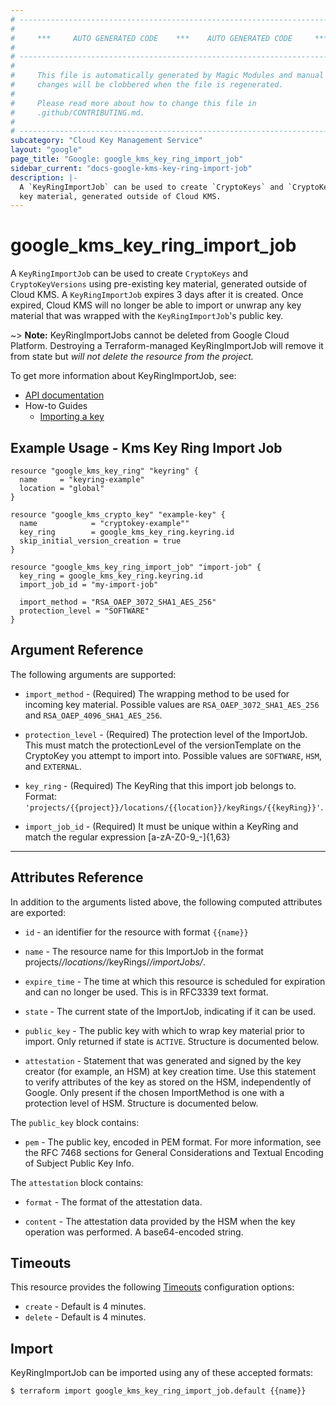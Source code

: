 ```yaml
---
# ----------------------------------------------------------------------------
#
#     ***     AUTO GENERATED CODE    ***    AUTO GENERATED CODE     ***
#
# ----------------------------------------------------------------------------
#
#     This file is automatically generated by Magic Modules and manual
#     changes will be clobbered when the file is regenerated.
#
#     Please read more about how to change this file in
#     .github/CONTRIBUTING.md.
#
# ----------------------------------------------------------------------------
subcategory: "Cloud Key Management Service"
layout: "google"
page_title: "Google: google_kms_key_ring_import_job"
sidebar_current: "docs-google-kms-key-ring-import-job"
description: |-
  A `KeyRingImportJob` can be used to create `CryptoKeys` and `CryptoKeyVersions` using pre-existing
  key material, generated outside of Cloud KMS.
---
```


# google\_kms\_key\_ring\_import\_job

A `KeyRingImportJob` can be used to create `CryptoKeys` and `CryptoKeyVersions` using pre-existing
key material, generated outside of Cloud KMS. A `KeyRingImportJob` expires 3 days after it is created.
Once expired, Cloud KMS will no longer be able to import or unwrap any key material that
was wrapped with the `KeyRingImportJob`'s public key.


~> **Note:** KeyRingImportJobs cannot be deleted from Google Cloud Platform.
Destroying a Terraform-managed KeyRingImportJob will remove it from state but
*will not delete the resource from the project.* 


To get more information about KeyRingImportJob, see:

* [API documentation](https://cloud.google.com/kms/docs/reference/rest/v1/projects.locations.keyRings.importJobs)
* How-to Guides
    * [Importing a key](https://cloud.google.com/kms/docs/importing-a-key)

## Example Usage - Kms Key Ring Import Job


```hcl
resource "google_kms_key_ring" "keyring" {
  name     = "keyring-example"
  location = "global"
}

resource "google_kms_crypto_key" "example-key" {
  name            = "cryptokey-example""
  key_ring        = google_kms_key_ring.keyring.id
  skip_initial_version_creation = true
}

resource "google_kms_key_ring_import_job" "import-job" {
  key_ring = google_kms_key_ring.keyring.id
  import_job_id = "my-import-job"

  import_method = "RSA_OAEP_3072_SHA1_AES_256"
  protection_level = "SOFTWARE"
}
```

## Argument Reference

The following arguments are supported:


* `import_method` -
  (Required)
  The wrapping method to be used for incoming key material.
  Possible values are `RSA_OAEP_3072_SHA1_AES_256` and `RSA_OAEP_4096_SHA1_AES_256`.

* `protection_level` -
  (Required)
  The protection level of the ImportJob. This must match the protectionLevel of the
  versionTemplate on the CryptoKey you attempt to import into.
  Possible values are `SOFTWARE`, `HSM`, and `EXTERNAL`.

* `key_ring` -
  (Required)
  The KeyRing that this import job belongs to.
  Format: `'projects/{{project}}/locations/{{location}}/keyRings/{{keyRing}}'`.

* `import_job_id` -
  (Required)
  It must be unique within a KeyRing and match the regular expression [a-zA-Z0-9_-]{1,63}


- - -



## Attributes Reference

In addition to the arguments listed above, the following computed attributes are exported:

* `id` - an identifier for the resource with format `{{name}}`

* `name` -
  The resource name for this ImportJob in the format projects/*/locations/*/keyRings/*/importJobs/*.

* `expire_time` -
  The time at which this resource is scheduled for expiration and can no longer be used.
  This is in RFC3339 text format.

* `state` -
  The current state of the ImportJob, indicating if it can be used.

* `public_key` -
  The public key with which to wrap key material prior to import. Only returned if state is `ACTIVE`.
  Structure is documented below.

* `attestation` -
  Statement that was generated and signed by the key creator (for example, an HSM) at key creation time.
  Use this statement to verify attributes of the key as stored on the HSM, independently of Google.
  Only present if the chosen ImportMethod is one with a protection level of HSM.
  Structure is documented below.


The `public_key` block contains:

* `pem` -
  The public key, encoded in PEM format. For more information, see the RFC 7468 sections
  for General Considerations and Textual Encoding of Subject Public Key Info.

The `attestation` block contains:

* `format` -
  The format of the attestation data.

* `content` -
  The attestation data provided by the HSM when the key operation was performed.
  A base64-encoded string.

## Timeouts

This resource provides the following
[Timeouts](/docs/configuration/resources.html#timeouts) configuration options:

- `create` - Default is 4 minutes.
- `delete` - Default is 4 minutes.

## Import


KeyRingImportJob can be imported using any of these accepted formats:

```
$ terraform import google_kms_key_ring_import_job.default {{name}}
```
